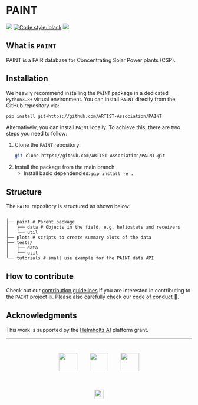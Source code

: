 # PAINT

[![](https://img.shields.io/badge/Python-3.8+-blue.svg)](https://www.python.org/downloads/)
[![Code style: black](https://img.shields.io/badge/code%20style-black-000000.svg)](https://github.com/psf/black)
[![](https://img.shields.io/badge/Contact-artist%40lists.kit.edu-orange?label=Contact)](artist@lists.kit.edu)

## What is ``PAINT``

PAINT is a FAIR database for Concentrating Solar Power plants (CSP).

## Installation
We heavily recommend installing the `PAINT` package in a dedicated `Python3.8+` virtual environment. You can
install ``PAINT`` directly from the GitHub repository via:
```bash
pip install git+https://github.com/ARTIST-Association/PAINT
```
Alternatively, you can install ``PAINT`` locally. To achieve this, there are two steps you need to follow:
1. Clone the `PAINT` repository:
   ```bash
   git clone https://github.com/ARTIST-Association/PAINT.git
   ```
2. Install the package from the main branch:
   - Install basic dependencies: ``pip install -e .``

## Structure
The ``PAINT`` repository is structured as shown below:
```
.
├── paint # Parent package
│   ├── data # Objects in the field, e.g. heliostats and receivers
│   └── util
├── plots # scripts to create summary plots of the data
├── tests/
│   ├── data
│   └── util
└── tutorials # small use example for the PAINT data API
```

## How to contribute
Check out our [contribution guidelines](CONTRIBUTING.md) if you are interested in contributing to the `PAINT` project :fire:.
Please also carefully check our [code of conduct](CODE_OF_CONDUCT.md) :blue_heart:.

## Acknowledgments
This work is supported by the [Helmholtz AI](https://www.helmholtz.ai/) platform grant.

-----------
<div align="center">
  <a href="https://www.dlr.de/EN/Home/home_node.html"><img src="./logos/logo_dlr.svg" height="50px" hspace="3%" vspace="25px"></a>
  <a href="http://www.kit.edu/english/index.php"><img src="./logos/logo_kit.svg" height="50px" hspace="3%" vspace="25px"></a>
  <a href="https://synhelion.com/"><img src="./logos/logo_synhelion.svg" height="50px" hspace="3%" vspace="25px"></a>
</div>

<div align="center">
<a href="https://www.helmholtz.ai/"><img src="./logos/logo_hai.svg" height="25px" hspace="3%" vspace="25px"></a>
</div>
